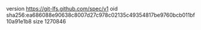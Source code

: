 version https://git-lfs.github.com/spec/v1
oid sha256:ea686088e90638c8007d27c978c02135c49354817be9760bcb011bf10a91e1b8
size 1270846
